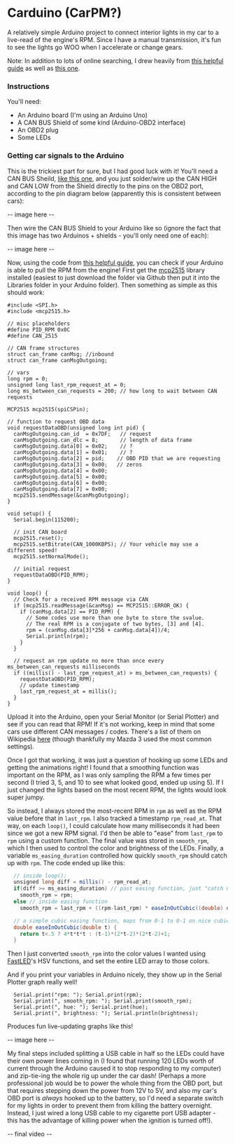 # Carduino (CarPM?)
A relatively simple Arduino project to connect interior lights in my car to a live-read of the engine's RPM. Since I have a manual transmission, it's fun to see the lights go WOO when I accelerate or change gears.

Note: In addition to lots of online searching, I drew heavily from [this helpful guide](https://www.instructables.com/TachometerScan-Gauge-Using-Arduino-OBD2-and-CAN-Bu/) as well as [this one](https://www.electronicshub.org/arduino-mcp2515-can-bus-tutorial/).

### Instructions
You'll need:
- An Arduino board (I'm using an Arduino Uno)
- A CAN BUS Shield of some kind (Arduino-OBD2 interface)
- An OBD2 plug
- Some LEDs

### Getting car signals to the Arduino
This is the trickiest part for sure, but I had good luck with it! You'll need a CAN BUS Sheild,
[like this one](https://www.amazon.com/Comidox-MCP2515-Receiver-Controller-Development/dp/B07J9KZ4L4/ref=asc_df_B07J9KZ4L4?tag=bngsmtphsnus-20&linkCode=df0&hvadid=80539344142696&hvnetw=&hvqmt=e&hvbmt=be&hvdev=c&hvlocint=&hvlocphy=&hvtargid=pla-4584138871897991&psc=1), and you just solder/wire up the CAN HIGH and CAN LOW from the Shield directly to the pins on the OBD2 port, according to the pin diagram below (apparently this is consistent between cars):

-- image here --

Then wire the CAN BUS Shield to your Arduino like so (ignore the fact that this image has two Arduinos + shields - you'll only need one of each):

-- image here --

Now, using the code from [this helpful guide](https://www.instructables.com/TachometerScan-Gauge-Using-Arduino-OBD2-and-CAN-Bu/), you can check if your Arduino is able to pull the RPM from the engine! First get the [mcp2515](https://github.com/autowp/arduino-mcp2515) library installed (easiest to just download the folder via Github then put it into the Libraries folder in your Arduino folder). Then something as simple as this should work:

```
#include <SPI.h>
#include <mcp2515.h>

// misc placeholders
#define PID_RPM 0x0C
#define CAN_2515

// CAN frame structures
struct can_frame canMsg; //inbound
struct can_frame canMsgOutgoing;

// vars
long rpm = 0;
unsigned long last_rpm_request_at = 0;
long ms_between_can_requests = 200; // how long to wait between CAN requests

MCP2515 mcp2515(spiCSPin);

// function to request OBD data
void requestDataOBD(unsigned long int pid) {
  canMsgOutgoing.can_id  = 0x7DF;   // request
  canMsgOutgoing.can_dlc = 8;       // length of data frame
  canMsgOutgoing.data[0] = 0x02;    // ?
  canMsgOutgoing.data[1] = 0x01;    // ?
  canMsgOutgoing.data[2] = pid;    // OBD PID that we are requesting
  canMsgOutgoing.data[3] = 0x00;   // zeros
  canMsgOutgoing.data[4] = 0x00;
  canMsgOutgoing.data[5] = 0x00;
  canMsgOutgoing.data[6] = 0x00;
  canMsgOutgoing.data[7] = 0x00;
  mcp2515.sendMessage(&canMsgOutgoing);
}

void setup() {
  Serial.begin(115200);

  // init CAN board
  mcp2515.reset();
  mcp2515.setBitrate(CAN_1000KBPS); // Your vehicle may use a different speed!
  mcp2515.setNormalMode();

  // initial request
  requestDataOBD(PID_RPM);
}

void loop() {
  // Check for a received RPM message via CAN
  if (mcp2515.readMessage(&canMsg) == MCP2515::ERROR_OK) {
    if (canMsg.data[2] == PID_RPM) {
      // Some codes use more than one byte to store the svalue. 
      // The real RPM is a conjugate of two bytes, [3] and [4].
      rpm = (canMsg.data[3]*256 + canMsg.data[4])/4; 
      Serial.println(rpm);
    }
  }

  // request an rpm update no more than once every ms_between_can_requests milliseconds
  if ((millis() - last_rpm_request_at) > ms_between_can_requests) {
    requestDataOBD(PID_RPM);
    // update timestamp
    last_rpm_request_at = millis();
  }
}
```

Upload it into the Arduino, open your Serial Monitor (or Serial Plotter) and see if you can read that RPM! If it's not working, keep in mind that some cars use different CAN messages / codes. There's a list of them on Wikipedia [here](https://en.wikipedia.org/wiki/OBD-II_PIDs#Service_01) (though thankfully my Mazda 3 used the most common settings).

Once I got that working, it was just a question of hooking up some LEDs and getting the animations right! I found that a smoothing function was important on the RPM, as I was only sampling the RPM a few times per second (I tried 3, 5, and 10 to see what looked good, ended up using 5). If I just changed the lights based on the most recent RPM, the lights would look super jumpy. 

So instead, I always stored the most-recent RPM in `rpm` as well as the RPM value before that in `last_rpm`. I also tracked a timestamp `rpm_read_at`. That way, on each `loop()`, I could calculate how many milliseconds it had been since we got a new RPM signal. I'd then be able to "ease" from `last_rpm` to `rpm` using a custom function. The final value was stored in `smooth_rpm`, which I then used to control the color and brightness of the LEDs. Finally, a variable `ms_easing_duration` controlled how quickly `smooth_rpm` should catch up with `rpm`. The code ended up like this:

```java
  // inside loop():
  unsigned long diff = millis() - rpm_read_at;
  if(diff >= ms_easing_duration) // past easing function, just "catch up" immediately
    smooth_rpm = rpm;
  else // inside easing function
    smooth_rpm = last_rpm + ((rpm-last_rpm) * easeInOutCubic((double) diff/ms_easing_duration));

  // a simple cubic easing function, maps from 0-1 to 0-1 on nice cubic curves
  double easeInOutCubic(double t) {
    return t<.5 ? 4*t*t*t : (t-1)*(2*t-2)*(2*t-2)+1;
  }
```

Then I just converted `smooth_rpm` into the color values I wanted using [FastLED](http://fastled.io)'s HSV functions, and set the entire LED array to those colors.

And if you print your variables in Arduino nicely, they show up in the Serial Plotter graph really well!
```
  Serial.print("rpm: "); Serial.print(rpm);
  Serial.print(", smooth_rpm: "); Serial.print(smooth_rpm);
  Serial.print(", hue: "); Serial.print(hue);
  Serial.print(", brightness: "); Serial.println(brightness);
```
Produces fun live-updating graphs like this!

-- image here --


My final steps included splitting a USB cable in half so the LEDs could have their own power lines coming in (I found that running 120 LEDs worth of current through the Arduino caused it to stop responding to my computer) and zip-tie-ing the whole rig up under the car dash! (Perhaps a more professional job would be to power the whole thing from the OBD port, but that requires stepping down the power from 12V to 5V, and also my car's OBD port is *always* hooked up to the battery, so I'd need a separate switch for my lights in order to prevent them from killing the battery overnight. Instead, I just wired a long USB cable to my cigarette port USB adapter - this has the advantage of killing power when the ignition is turned off!).

-- final video --
